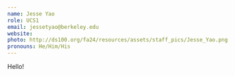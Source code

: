 ```yaml
---
name: Jesse Yao
role: UCS1
email: jessetyao@berkeley.edu
website: 
photo: http://ds100.org/fa24/resources/assets/staff_pics/Jesse_Yao.png
pronouns: He/Him/His
---
```

Hello!
